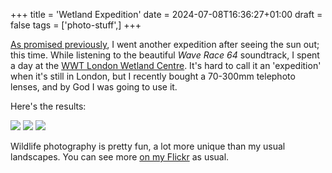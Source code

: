 +++
title = 'Wetland Expedition'
date = 2024-07-08T16:36:27+01:00
draft = false
tags = ['photo-stuff',]
+++

[As promised previously](../photo-expeditions), I went another expedition after seeing the sun out; this time. While listening to the beautiful *Wave Race 64* soundtrack, I spent a day at the [WWT London Wetland Centre](https://www.wwt.org.uk/wetland-centres/london). It's hard to call it an 'expedition' when it's still in London, but I recently bought a 70-300mm telephoto lenses, and by God I was going to use it.

Here's the results:

![](https://live.staticflickr.com/65535/53817946788_e9d1ea1296_c_d.jpg)
![](https://live.staticflickr.com/65535/53818035704_d05dc69c93_c_d.jpg)
![](https://live.staticflickr.com/65535/53832119177_b515339d8b_c_d.jpg)

Wildlife photography is pretty fun, a lot more unique than my usual landscapes. You can see more [on my Flickr](https://flickr.com/blackwavesofenergy/) as usual.
